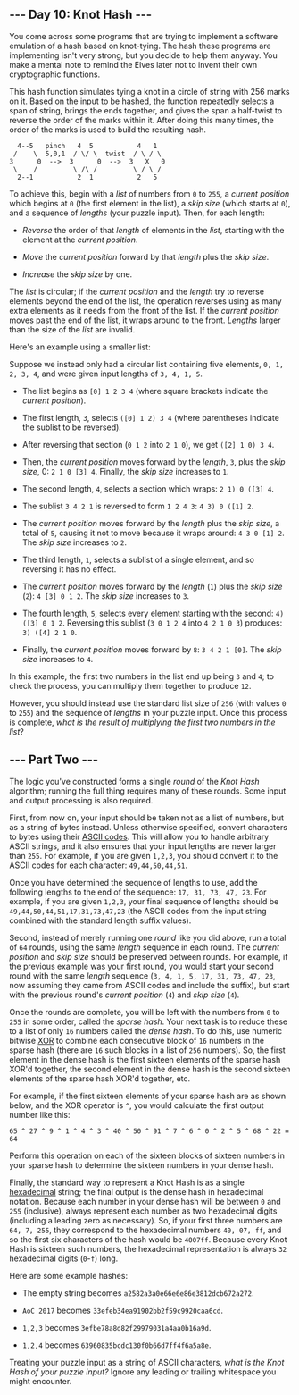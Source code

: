 ## --- Day 10: Knot Hash --- ##

You come across some programs that are trying to implement a software
emulation of a hash based on knot-tying. The hash these programs are
implementing isn't very strong, but you decide to help them anyway. You
make a mental note to remind the Elves later not to invent their own
cryptographic functions.

This hash function simulates tying a knot in a circle of string with
256 marks on it. Based on the input to be hashed, the function
repeatedly selects a span of string, brings the ends together, and
gives the span a half-twist to reverse the order of the marks within
it. After doing this many times, the order of the marks is used to
build the resulting hash.

      4--5   pinch   4  5           4   1
     /    \  5,0,1  / \/ \  twist  / \ / \
    3      0  -->  3      0  -->  3   X   0
     \    /         \ /\ /         \ / \ /
      2--1           2  1           2   5

To achieve this, begin with a *list* of numbers from `0` to `255`, a *current
position* which begins at `0` (the first element in the list), a *skip
size* (which starts at `0`), and a sequence of *lengths* (your puzzle
input). Then, for each length:

  * *Reverse* the order of that *length* of elements in the *list*,
    starting with the element at the *current position*.

  * *Move* the *current position* forward by that *length* plus the *skip
    size*.

  * *Increase* the *skip size* by one.

The *list* is circular; if the *current position* and the *length* try
to reverse elements beyond the end of the list, the operation reverses
using as many extra elements as it needs from the front of the list. If
the *current position* moves past the end of the list, it wraps around
to the front. *Lengths* larger than the size of the *list* are invalid.

Here's an example using a smaller list:

Suppose we instead only had a circular list containing five elements, `0,
1, 2, 3, 4`, and were given input lengths of `3, 4, 1, 5`.

  * The list begins as `[0] 1 2 3 4` (where square brackets indicate
    the *current position*).

  * The first length, `3`, selects `([0] 1 2) 3 4` (where parentheses
    indicate the sublist to be reversed).

  * After reversing that section (`0 1 2` into `2 1 0`), we get `([2] 1
    0) 3 4`.

  * Then, the *current position* moves forward by the *length*, `3`,
    plus the *skip size*, 0: `2 1 0 [3] 4`. Finally, the *skip size*
    increases to `1`.

  * The second length, `4`, selects a section which wraps: `2 1) 0 ([3]
    4`.

  * The sublist `3 4 2 1` is reversed to form `1 2 4 3`: `4 3) 0 ([1] 2`.

  * The *current position* moves forward by the *length* plus the *skip
    size*, a total of `5`, causing it not to move because it wraps
    around: `4 3 0 [1] 2`. The *skip size* increases to `2`.

  * The third length, `1`, selects a sublist of a single element, and
    so reversing it has no effect.

  * The *current position* moves forward by the *length* (`1`) plus the
    *skip size* (`2`): `4 [3] 0 1 2`. The *skip size* increases to `3`.

  * The fourth length, `5`, selects every element starting with the
    second: `4) ([3] 0 1 2`. Reversing this sublist (`3 0 1 2 4` into `4
    2 1 0 3`) produces: `3) ([4] 2 1 0`.

  * Finally, the *current position* moves forward by `8`: `3 4 2 1 [0]`.
    The *skip size* increases to `4`.

In this example, the first two numbers in the list end up being `3` and
`4`; to check the process, you can multiply them together to produce `12`.

However, you should instead use the standard list size of `256` (with
values `0` to `255`) and the sequence of *lengths* in your puzzle
input. Once this process is complete, *what is the result of
multiplying the first two numbers in the list*?

## --- Part Two --- ##

The logic you've constructed forms a single *round* of the *Knot Hash*
algorithm; running the full thing requires many of these rounds. Some
input and output processing is also required.

First, from now on, your input should be taken not as a list of
numbers, but as a string of bytes instead. Unless otherwise specified,
convert characters to bytes using their [ASCII codes](https://en.wikipedia.org/wiki/ASCII#Printable_characters).
This will allow you to handle arbitrary ASCII strings, and it also
ensures that your input lengths are never larger than `255`. For
example, if you are given `1,2,3`, you should convert it to the ASCII
codes for each character: `49,44,50,44,51`.

Once you have determined the sequence of lengths to use, add the
following lengths to the end of the sequence: `17, 31, 73, 47, 23`. For
example, if you are given `1,2,3`, your final sequence of lengths
should be `49,44,50,44,51,17,31,73,47,23` (the ASCII codes from the
input string combined with the standard length suffix values).

Second, instead of merely running one *round* like you did above, run a
total of `64` rounds, using the same *length* sequence in each round.
The *current position* and *skip size* should be preserved between
rounds. For example, if the previous example was your first round, you
would start your second round with the same *length* sequence (`3, 4,
1, 5, 17, 31, 73, 47, 23`, now assuming they came from ASCII codes and
include the suffix), but start with the previous round's *current
position* (`4`) and *skip size* (`4`).

Once the rounds are complete, you will be left with the numbers from `0`
to `255` in some order, called the *sparse hash*. Your next task is to
reduce these to a list of only `16` numbers called the *dense hash*. To
do this, use numeric bitwise [XOR](https://en.wikipedia.org/wiki/Bitwise_operation#XOR)
to combine each consecutive block of `16` numbers in the sparse hash
(there are `16` such blocks in a list of `256` numbers). So, the first
element in the dense hash is the first sixteen elements of the sparse
hash XOR'd together, the second element in the dense hash is the second
sixteen elements of the sparse hash XOR'd together, etc.

For example, if the first sixteen elements of your sparse hash are as
shown below, and the XOR operator is `^`, you would calculate the first
output number like this:

    65 ^ 27 ^ 9 ^ 1 ^ 4 ^ 3 ^ 40 ^ 50 ^ 91 ^ 7 ^ 6 ^ 0 ^ 2 ^ 5 ^ 68 ^ 22 = 64

Perform this operation on each of the sixteen blocks of sixteen numbers
in your sparse hash to determine the sixteen numbers in your dense
hash.

Finally, the standard way to represent a Knot Hash is as a single [hexadecimal](https://en.wikipedia.org/wiki/Hexadecimal)
string; the final output is the dense hash in hexadecimal notation.
Because each number in your dense hash will be between `0` and `255`
(inclusive), always represent each number as two hexadecimal digits
(including a leading zero as necessary). So, if your first three
numbers are `64, 7, 255`, they correspond to the hexadecimal numbers `40,
07, ff`, and so the first six characters of the hash would be `4007ff`.
Because every Knot Hash is sixteen such numbers, the hexadecimal
representation is always `32` hexadecimal digits (`0`-`f`) long.

Here are some example hashes:

  * The empty string becomes `a2582a3a0e66e6e86e3812dcb672a272`.

  * `AoC 2017` becomes `33efeb34ea91902bb2f59c9920caa6cd`.

  * `1,2,3` becomes `3efbe78a8d82f29979031a4aa0b16a9d`.

  * `1,2,4` becomes `63960835bcdc130f0b66d7ff4f6a5a8e`.

Treating your puzzle input as a string of ASCII characters, *what is
the Knot Hash of your puzzle input?* Ignore any leading or trailing
whitespace you might encounter.
